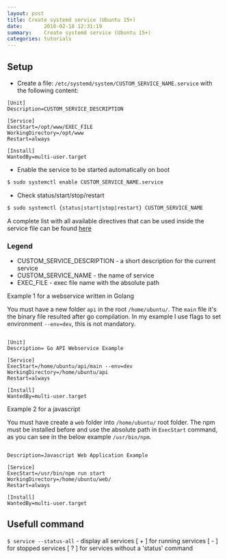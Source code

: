 ```yaml
---
layout: post
title: Create systemd service (Ubuntu 15+)
date:       2018-02-18 12:31:19
summary:    Create systemd service (Ubuntu 15+)
categories: tutorials
---
```


## Setup

* Create a file: `/etc/systemd/system/CUSTOM_SERVICE_NAME.service` with the following content:

```
[Unit]
Description=CUSTOM_SERVICE_DESCRIPTION

[Service]
ExecStart=/opt/www/EXEC_FILE
WorkingDirectory=/opt/www
Restart=always

[Install]
WantedBy=multi-user.target
```

* Enable the service to be started automatically on boot

```bash
$ sudo systemctl enable CUSTOM_SERVICE_NAME.service
```
  
* Check status/start/stop/restart

```bash
$ sudo systemctl {status|start|stop|restart} CUSTOM_SERVICE_NAME
```

A complete list with all available directives that can be used inside the service file can be found [here](https://www.digitalocean.com/community/tutorials/understanding-systemd-units-and-unit-files)

### Legend

- CUSTOM_SERVICE_DESCRIPTION - a short description for the current service
- CUSTOM_SERVICE_NAME - the name of service
- EXEC_FILE - exec file name with the absolute path

Example 1 for a webservice written in Golang

You must have a new folder `api` in the root `/home/ubuntu/`. The `main` file it's the binary file resulted after go compilation. In my example I use flags to set environment `--env=dev`, this is not mandatory.

```

[Unit]
Description= Go API Webservice Example

[Service]
ExecStart=/home/ubuntu/api/main --env=dev
WorkingDirectory=/home/ubuntu/api
Restart=always

[Install]
WantedBy=multi-user.target

```

Example 2 for a javascript

You must have create a `web` folder into `/home/ubuntu/` root folder. The npm must be installed before and use the absolute path in `ExecStart` command, as you can see in the below example `/usr/bin/npm`.

```

Description=Javascript Web Application Example

[Service]
ExecStart=/usr/bin/npm run start
WorkingDirectory=/home/ubuntu/web/
Restart=always

[Install]
WantedBy=multi-user.target
```

## Usefull command

`$ service --status-all` - display all services
    [ + ] for running services
    [ - ] for stopped services
    [ ? ] for services without a 'status' command
    

  
